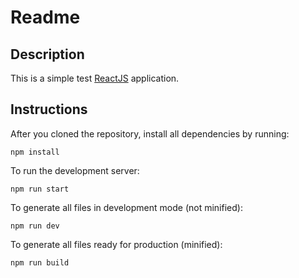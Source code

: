 # Readme

## Description
This is a simple test [ReactJS](http://www.reactjs.org) application.

## Instructions
After you cloned the repository, install all dependencies by running:

    npm install

To run the development server:

    npm run start
		
To generate all files in development mode (not minified):

    npm run dev
    
To generate all files ready for production (minified):

    npm run build

